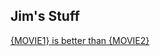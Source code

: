 
## Jim's Stuff

[{MOVIE1} is better than {MOVIE2}](https://github.com/EmeraldTiub/bro/issues/new?title=Movie%20A%20is%20better%20Movie%20B%)
